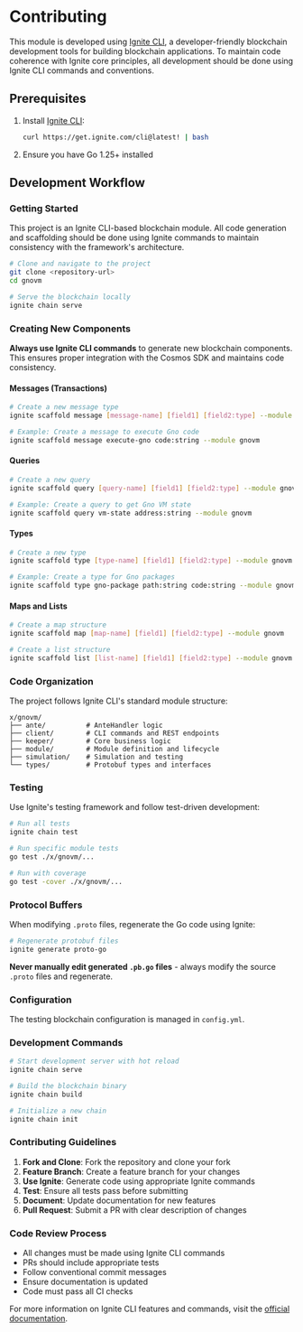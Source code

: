 # Contributing

This module is developed using [Ignite CLI](https://docs.ignite.com/), a developer-friendly blockchain development tools for building blockchain applications. To maintain code coherence with Ignite core principles, all development should be done using Ignite CLI commands and conventions.

## Prerequisites

1. Install [Ignite CLI](https://docs.ignite.com/guide/install):

   ```bash
   curl https://get.ignite.com/cli@latest! | bash
   ```

2. Ensure you have Go 1.25+ installed

## Development Workflow

### Getting Started

This project is an Ignite CLI-based blockchain module. All code generation and scaffolding should be done using Ignite commands to maintain consistency with the framework's architecture.

```bash
# Clone and navigate to the project
git clone <repository-url>
cd gnovm

# Serve the blockchain locally
ignite chain serve
```

### Creating New Components

**Always use Ignite CLI commands** to generate new blockchain components. This ensures proper integration with the Cosmos SDK and maintains code consistency.

#### Messages (Transactions)

```bash
# Create a new message type
ignite scaffold message [message-name] [field1] [field2:type] --module gnovm

# Example: Create a message to execute Gno code
ignite scaffold message execute-gno code:string --module gnovm
```

#### Queries

```bash
# Create a new query
ignite scaffold query [query-name] [field1] [field2:type] --module gnovm

# Example: Create a query to get Gno VM state
ignite scaffold query vm-state address:string --module gnovm
```

#### Types

```bash
# Create a new type
ignite scaffold type [type-name] [field1] [field2:type] --module gnovm

# Example: Create a type for Gno packages
ignite scaffold type gno-package path:string code:string --module gnovm
```

#### Maps and Lists

```bash
# Create a map structure
ignite scaffold map [map-name] [field1] [field2:type] --module gnovm

# Create a list structure
ignite scaffold list [list-name] [field1] [field2:type] --module gnovm
```

### Code Organization

The project follows Ignite CLI's standard module structure:

```
x/gnovm/
├── ante/          # AnteHandler logic
├── client/        # CLI commands and REST endpoints
├── keeper/        # Core business logic
├── module/        # Module definition and lifecycle
├── simulation/    # Simulation and testing
└── types/         # Protobuf types and interfaces
```

### Testing

Use Ignite's testing framework and follow test-driven development:

```bash
# Run all tests
ignite chain test

# Run specific module tests
go test ./x/gnovm/...

# Run with coverage
go test -cover ./x/gnovm/...
```

### Protocol Buffers

When modifying `.proto` files, regenerate the Go code using Ignite:

```bash
# Regenerate protobuf files
ignite generate proto-go
```

**Never manually edit generated `.pb.go` files** - always modify the source `.proto` files and regenerate.

### Configuration

The testing blockchain configuration is managed in `config.yml`.

### Development Commands

```bash
# Start development server with hot reload
ignite chain serve

# Build the blockchain binary
ignite chain build

# Initialize a new chain
ignite chain init
```

### Contributing Guidelines

1. **Fork and Clone**: Fork the repository and clone your fork
2. **Feature Branch**: Create a feature branch for your changes
3. **Use Ignite**: Generate code using appropriate Ignite commands
4. **Test**: Ensure all tests pass before submitting
5. **Document**: Update documentation for new features
6. **Pull Request**: Submit a PR with clear description of changes

### Code Review Process

- All changes must be made using Ignite CLI commands
- PRs should include appropriate tests
- Follow conventional commit messages
- Ensure documentation is updated
- Code must pass all CI checks

For more information on Ignite CLI features and commands, visit the [official documentation](https://docs.ignite.com/).
